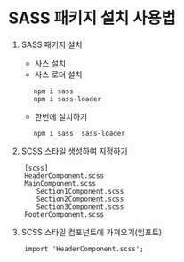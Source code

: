 # SASS 패키지 설치 사용법

1. SASS 패키지 설치
   - 사스 설치
   - 사스 로더 설치
   ```JS
      npm i sass   
      npm i sass-loader   
   ```

   - 한번에 설치하기
   ```JS
      npm i sass  sass-loader   
   ```

2. SCSS 스타일 생성하여 지정하기

  ```JSX 
      [scss]
      HeaderComponent.scss
      MainComponent.scss
         Section1Component.scss
         Section2Component.scss
         Section3Component.scss
      FooterComponent.scss
   ```

3. SCSS 스타일 컴포넌트에 가져오기(임포트)
  ```JSX 
      import 'HeaderComponent.scss';
      
   ```
